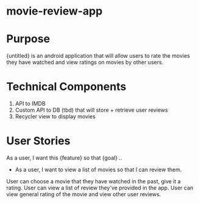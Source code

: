 # movie-review-app

# Purpose
{untitled} is an android application that will allow users to rate the movies they have watched and view ratings on movies by other users.

# Technical Components
1. API to IMDB
2. Custom API to DB (tbd) that will store + retrieve user reviews
3. Recycler view to display movies

# User Stories
As a user, I want this {feature} so that {goal} ..

- As a user, I want to view a list of movies so that I can review them. 

User can choose a movie that they have watched in the past, give it a rating.
User can view a list of review they've provided in the app.
User can view general rating of the movie and view other user reviews.



